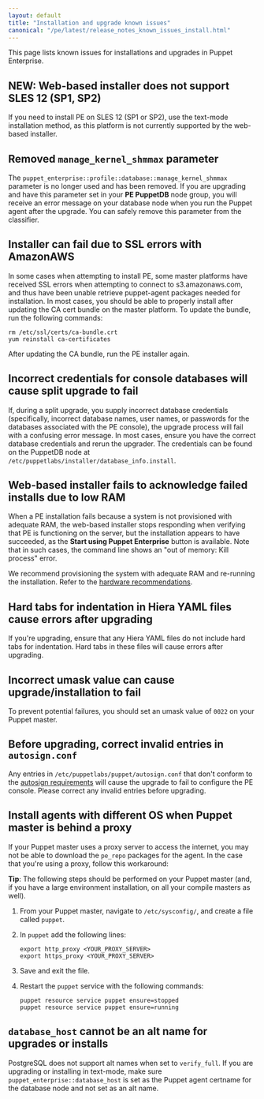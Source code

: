 ```yaml
---
layout: default
title: "Installation and upgrade known issues"
canonical: "/pe/latest/release_notes_known_issues_install.html"
---
```


This page lists known issues for installations and upgrades in Puppet Enterprise.

## **NEW:** Web-based installer does not support SLES 12 (SP1, SP2)

If you need to install PE on SLES 12 (SP1 or SP2), use the text-mode installation method, as this platform is not currently supported by the web-based installer. <!--PE-19513-->

## Removed `manage_kernel_shmmax` parameter

The `puppet_enterprise::profile::database::manage_kernel_shmmax` parameter is no longer used and has been removed. If you are upgrading and have this parameter set in your **PE PuppetDB** node group, you will receive an error message on your database node when you run the Puppet agent after the upgrade. You can safely remove this parameter from the classifier. <!--PE-8890-->

## Installer can fail due to SSL errors with AmazonAWS

In some cases when attempting to install PE, some master platforms have received SSL errors when attempting to connect to s3.amazonaws.com, and thus have been unable retrieve puppet-agent packages needed for installation. In most cases, you should be able to properly install after updating the CA cert bundle on the master platform. To update the bundle, run the following commands:

~~~
rm /etc/ssl/certs/ca-bundle.crt
yum reinstall ca-certificates
~~~

After updating the CA bundle, run the PE installer again.

## Incorrect credentials for console databases will cause split upgrade to fail

If, during a split upgrade, you supply incorrect database credentials (specifically, incorrect database names, user names, or passwords for the databases associated with the PE console), the upgrade process will fail with a confusing error message. In most cases, ensure you have the correct database credentials and rerun the upgrader. The credentials can be found on the PuppetDB node at `/etc/puppetlabs/installer/database_info.install`.

## Web-based installer fails to acknowledge failed installs due to low RAM

When a PE installation fails because a system is not provisioned with adequate RAM, the web-based installer stops responding when verifying that PE is functioning on the server, but the installation appears to have succeeded, as the **Start using Puppet Enterprise** button is available. Note that in such cases, the command line shows an "out of memory: Kill process" error.

We recommend provisioning the system with adequate RAM and re-running the installation. Refer to the [hardware recommendations](./sys_req_hw.html).

## Hard tabs for indentation in Hiera YAML files cause errors after upgrading

If you're upgrading, ensure that any Hiera YAML files do not include hard tabs for indentation. Hard tabs in these files will cause errors after upgrading.

## Incorrect umask value can cause upgrade/installation to fail

To prevent potential failures, you should set an umask value of `0022` on your Puppet master.

## Before upgrading, correct invalid entries in `autosign.conf`

Any entries in `/etc/puppetlabs/puppet/autosign.conf` that don't conform to the [autosign requirements]({{puppet}}/ssl_autosign.html#the-autosignconf-file) will cause the upgrade to fail to configure the PE console. Please correct any invalid entries before upgrading.

## Install agents with different OS when Puppet master is behind a proxy

If your Puppet master uses a proxy server to access the internet, you may not be able to download the `pe_repo` packages for the agent. In the case that you're using a proxy, follow this workaround:

**Tip**: The following steps should be performed on your Puppet master (and, if you have a large environment installation, on all your compile masters as well).

1. From your Puppet master, navigate to `/etc/sysconfig/`, and create a file called `puppet`.
2. In `puppet` add the following lines:

   ~~~
   export http_proxy <YOUR_PROXY_SERVER>
   export https_proxy <YOUR_PROXY_SERVER>
   ~~~

3. Save and exit the file.
4. Restart the `puppet` service with the following commands:

   ~~~
   puppet resource service puppet ensure=stopped
   puppet resource service puppet ensure=running
   ~~~



## `database_host` cannot be an alt name for upgrades or installs

PostgreSQL does not support alt names when set to `verify_full`. If you are upgrading or installing in text-mode, make sure `puppet_enterprise::database_host` is set as the Puppet agent certname for the database node and not set as an alt name.

